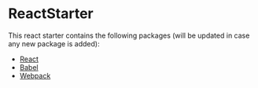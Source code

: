 # ReactStarter

This react starter contains the following packages (will be updated in case any new package is added): 

* [React](https://reactjs.org/)
* [Babel](https://babeljs.io/)
* [Webpack](https://webpack.github.io/)


